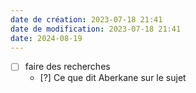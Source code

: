 ```yaml
---
date de création: 2023-07-18 21:41
date de modification: 2023-07-18 21:41
date: 2024-08-19
---
```

- [ ] faire des recherches
	- [?] Ce que dit Aberkane sur le sujet